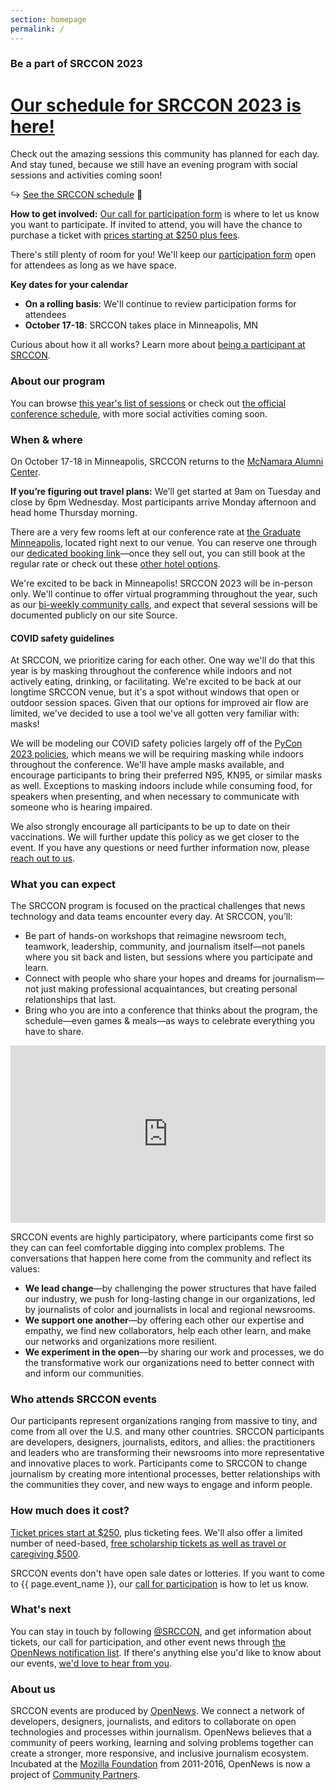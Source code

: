 ```yaml
---
section: homepage
permalink: /
---
```


### Be a part of SRCCON 2023

# [Our schedule for SRCCON 2023 is here!](/schedule)

Check out the amazing sessions this community has planned for each day. And stay tuned, because we still have an evening program with social sessions and activities coming soon!

↪ [See the SRCCON schedule](/schedule) 🎉

**How to get involved:** [Our call for participation form](/participation/form) is where to let us know you want to participate. If invited to attend, you will have the chance to purchase a ticket with [prices starting at $250 plus fees](/attendees/#tickets).

There's still plenty of room for you! We'll keep our [participation form](/participation/form) open for attendees as long as we have space.

**Key dates for your calendar**

* **On a rolling basis**: We'll continue to review participation forms for attendees
* **October 17-18**: SRCCON takes place in Minneapolis, MN

Curious about how it all works? Learn more about [being a participant at SRCCON](/attendees).

### About our program

You can browse [this year's list of sessions](/program) or check out [the official conference schedule](/schedule), with more social activities coming soon.

### When & where

On October 17-18 in Minneapolis, SRCCON returns to the [McNamara Alumni Center](https://www.google.com/maps/place/McNamara+Alumni+Center/@44.975199,-93.2301774,17z/data=!3m1!4b1!4m5!3m4!1s0x52b32d18ed516031:0x5f984f594ceab6ad!8m2!3d44.975199!4d-93.2279887).

**If you’re figuring out travel plans:** We’ll get started at 9am on Tuesday and close by 6pm Wednesday. Most participants arrive Monday afternoon and head home Thursday morning.

There are a very few rooms left at our conference rate at [the Graduate Minneapolis](https://www.graduatehotels.com/minneapolis/), located right next to our venue. You can reserve one through our [dedicated booking link](https://www.graduatehotels.com/minneapolis/#/booking/step-1?group=1700311&arrive=10%2F15%2F2023&depart=10%2F20%2F2023)—once they sell out, you can still book at the regular rate or check out these [other hotel options](/attendees#lodging).

We're excited to be back in Minneapolis! SRCCON 2023 will be in-person only. We'll continue to offer virtual programming throughout the year, such as our [bi-weekly community calls](https://opennews.org/what/community/calls), and expect that several sessions will be documented publicly on our site Source.

<span id="covid-safety"></span>

#### COVID safety guidelines

At SRCCON, we prioritize caring for each other. One way we'll do that this year is by masking throughout the conference while indoors and not actively eating, drinking, or facilitating. We're excited to be back at our longtime SRCCON venue, but it's a spot without windows that open or outdoor session spaces. Given that our options for improved air flow are limited, we've decided to use a tool we've all gotten very familiar with: masks!

We will be modeling our COVID safety policies largely off of the [PyCon 2023 policies](https://us.pycon.org/2023/about/health-safety-guidelines), which means we will be requiring masking while indoors throughout the conference. We'll have ample masks available, and encourage participants to bring their preferred N95, KN95, or similar masks as well. Exceptions to masking indoors include while consuming food, for speakers when presenting, and when necessary to communicate with someone who is hearing impaired. 

We also strongly encourage all participants to be up to date on their vaccinations. We will further update this policy as we get closer to the event. If you have any questions or need further information now, please [reach out to us](mailto:srccon@opennews.org).

### What you can expect

The SRCCON program is focused on the practical challenges that news technology and data teams encounter every day. At SRCCON, you’ll:

* Be part of hands-on workshops that reimagine newsroom tech, teamwork, leadership, community, and journalism itself—not panels where you sit back and listen, but sessions where you participate and learn.
* Connect with people who share your hopes and dreams for journalism—not just making professional acquaintances, but creating personal relationships that last.
* Bring who you are into a conference that thinks about the program, the schedule—even games & meals—as ways to celebrate everything you have to share.

<style>.embed-container { position: relative; padding-bottom: 56.25%; height: 0; overflow: hidden; max-width: 100%; margin-bottom: 1em; } .embed-container iframe, .embed-container object, .embed-container embed { position: absolute; top: 0; left: 0; width: 100%; height: 100%; }</style><div class='embed-container'><iframe src='https://player.vimeo.com/video/180221748' frameborder='0' webkitAllowFullScreen mozallowfullscreen allowFullScreen></iframe></div>

SRCCON events are highly participatory, where participants come first so they can can feel comfortable digging into complex problems. The conversations that happen here come from the community and reflect its values:

* **We lead change**—by challenging the power structures that have failed our industry, we push for long-lasting change in our organizations, led by journalists of color and journalists in local and regional newsrooms.
* **We support one another**—by offering each other our expertise and empathy, we find new collaborators, help each other learn, and make our networks and organizations more resilient.
* **We experiment in the open**—by sharing our work and processes, we do the transformative work our organizations need to better connect with and inform our communities.

### Who attends SRCCON events

Our participants represent organizations ranging from massive to tiny, and come from all over the U.S. and many other countries. SRCCON participants are developers, designers, journalists, editors, and allies: the practitioners and leaders who are transforming their newsrooms into more representative and innovative places to work. Participants come to SRCCON to change journalism by creating more intentional processes, better relationships with the communities they cover, and new ways to engage and inform people.

### How much does it cost?

[Ticket prices start at $250](/attendees/#tickets), plus ticketing fees. We'll also offer a limited number of need-based, [free scholarship tickets as well as travel or caregiving $500](/scholarships).

SRCCON events don't have open sale dates or lotteries. If you want to come to {{ page.event_name }}, our [call for participation](/participation/form) is how to let us know.

### What's next

You can stay in touch by following [@SRCCON](https://twitter.com/srccon), and get information about tickets, our call for participation, and other event news through [the OpenNews notification list](https://opennews.us5.list-manage.com/subscribe?u=71c95e9a43708843d2fdc1f09&id=996e9290cc). If there's anything else you'd like to know about our events, [we'd love to hear from you](mailto:srccon@opennews.org).

### About us

SRCCON events are produced by [OpenNews](https://opennews.org). We connect a network of developers, designers, journalists, and editors to collaborate on open technologies and processes within journalism. OpenNews believes that a community of peers working, learning and solving problems together can create a stronger, more responsive, and inclusive journalism ecosystem. Incubated at the [Mozilla Foundation](https://www.mozilla.org/en-US/foundation/) from 2011-2016, OpenNews is now a project of [Community Partners](http://communitypartners.org/).
